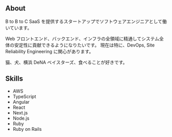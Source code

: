## About

B to B to C SaaS を提供するスタートアップでソフトウェアエンジニアとして働いています。

Web フロントエンド、バックエンド、インフラの全領域に精通してシステム全体の安定性に貢献できるようになりたいです。
現在は特に、DevOps, Site Reliability Engineering に関心があります。

猫、犬、横浜 DeNA ベイスターズ、食べることが好きです。

## Skills

- AWS
- TypeScript
- Angular
- React
- Next.js
- Node.js
- Ruby
- Ruby on Rails
